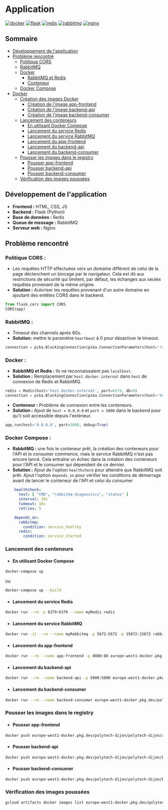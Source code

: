 # Application
[![docker](https://img.shields.io/badge/DOCKER-blue?style=for-the-badge&logo=docker&logoColor=white)](https://docs.docker.com/)
[![flask](https://img.shields.io/badge/FLASK-000000?style=for-the-badge&logo=flask&logoColor=white)](https://flask.palletsprojects.com/)
[![redis](https://img.shields.io/badge/REDIS-DC382D?style=for-the-badge&logo=redis&logoColor=white)](https://redis.io/)
[![rabbitmq](https://img.shields.io/badge/RABBITMQ-FF6600?style=for-the-badge&logo=rabbitmq&logoColor=white)](https://www.rabbitmq.com/)
[![nginx](https://img.shields.io/badge/NGINX-009639?style=for-the-badge&logo=nginx&logoColor=white)](https://www.nginx.com/)

## Sommaire
- [Développement de l'application](#développement-de-lapplication)
- [Problème rencontré](#problème-rencontré)
    - [Politique CORS](#politique-cors)
    - [RabbitMQ](#rabbitmq)
    - [Docker](#docker)
        - [RabbitMQ et Redis](#rabbitmq-et-redis)
        - [Conteneur](#conteneur)
    - [Docker Compose](#docker-compose)
- [Docker](#docker)
    - [Création des images Docker](#création-des-images-docker)
        - [Création de l'image app-frontend](#création-de-limage-app-frontend)
        - [Création de l'image backend-api](#création-de-limage-backend-api)
        - [Création de l'image backend-consumer](#création-de-limage-backend-consumer)
    - [Lancement des conteneurs](#lancement-des-conteneurs)
        - [En utilisant Docker Compose](#en-utilisant-docker-compose)
        - [Lancement du service Redis](#lancement-du-service-redis)
        - [Lancement du service RabbitMQ](#lancement-du-service-rabbitmq)
        - [Lancement du app-frontend](#lancement-du-app-frontend)
        - [Lancement du backend-api](#lancement-du-backend-api)
        - [Lancement du backend-consumer](#lancement-du-backend-consumer)
    - [Pousser les images dans le registry](#pousser-les-images-dans-le-registry)
        - [Pousser app-frontend](#pousser-app-frontend)
        - [Pousser backend-api](#pousser-backend-api)
        - [Pousser backend-consumer](#pousser-backend-consumer)
    - [Vérification des images poussées](#vérification-des-images-poussées)

## Développement de l'application

- **Frontend :** HTML, CSS, JS
- **Backend :** Flask (Python)
- **Base de données :** Redis
- **Queue de message :** RabbitMQ
- **Serveur web :** Nginx

## Problème rencontré

### Politique CORS :
- Les requêtes HTTP effectuées vers un domaine différent de celui de la page déclenchent un blocage par le navigateur. Cela est dû aux restrictions de sécurité qui limitent, par défaut, les échanges aux seules requêtes provenant de la même origine.
- **Solution :** Autoriser les requêtes provenant d'un autre domaine en ajoutant des entêtes CORS dans le backend.
```python
from flask_cors import CORS
CORS(app)
```
### RabbitMQ :
- Timeout des channels après 60s.
- **Solution:** mettre le paramètre `heartbeat` à 0 pour désactiver le timeout.
```python
connection = pika.BlockingConnection(pika.ConnectionParameters(host='rabbitmq', heartbeat=0))
```

### Docker :
- **RabbitMQ et Redis :** Ils ne reconnaissaient pas `localhost`.
- **Solution :** Remplacement par `host.docker.internal` dans `host` de connexion de Redis et RabbitMQ.
```python
redis = Redis(host='host.docker.internal', port=6379, db=0)
connection = pika.BlockingConnection(pika.ConnectionParameters(host='host.docker.internal'))
```

- **Conteneur :** Problème de connexion entre les conteneurs.
- **Solution :** Ajout de `host = 0.0.0.0` et `port = 5000` dans le backend pour qu'il soit accessible depuis l'extérieur.
```python
app.run(host='0.0.0.0', port=5000, debug=True)
```

### Docker Compose :
- **RabbitMQ :** une fois le conteneur prêt, la création des conteneurs pour l'API et le consumer commence, mais le service RabbitMQ n'est pas encore lancé. Cela entraîne un échec dans la création des conteneurs pour l'API et le consumer qui dépendent de ce dernier.
- **Solution :** Ajout de l'option `healthcheck` pour attendre que RabbitMQ soit prêt. Ajout l'option `depends_on` pour vérifier les conditions de démarrage avant de lancer le conteneur de l'API et celui du consumer
```yaml
    healthcheck:
      test: [ "CMD", "rabbitmq-diagnostics", "status" ]
      interval: 10s
      timeout: 10s
      retries: 5
```
```yaml
    depends_on:
      rabbitmq:
        condition: service_healthy
      redis:
        condition: service_started
```

### Lancement des conteneurs

- #### En utilisant Docker Compose
```bash
docker-compose up
```
ou
```bash
docker-compose up --build
```
- #### Lancement du service Redis
```bash
docker run --rm -p 6379:6379 --name myRedis redis
```

- #### Lancement du service RabbitMQ
```bash 
docker run -it --rm --name myRabbitmq -p 5672:5672 -p 15672:15672 rabbitmq:3.12-management
```

- #### Lancement du app-frontend
```bash
docker run --rm --name app-frontend -p 8080:80 europe-west1-docker.pkg.dev/polytech-dijon/polytech-dijon/app-frontend:talebv8
```

- #### Lancement du backend-api
```bash
docker run --rm --name backend-api -p 5000:5000 europe-west1-docker.pkg.dev/polytech-dijon/polytech-dijon/backend-api:talebv3
```

- #### Lancement du backend-consumer
```bash
docker run --rm --name backend-consumer europe-west1-docker.pkg.dev/polytech-dijon/polytech-dijon/backend-consumer:talebv4
```
### Pousser les images dans le registry
- #### Pousser app-frontend
```bash
docker push europe-west1-docker.pkg.dev/polytech-dijon/polytech-dijon/app-frontend:talebv8
```

- #### Pousser backend-api
```bash
docker push europe-west1-docker.pkg.dev/polytech-dijon/polytech-dijon/backend-api:talebv3
```

- #### Pousser backend-consumer
```bash
docker push europe-west1-docker.pkg.dev/polytech-dijon/polytech-dijon/backend-consumer:talebv4
```

### Vérification des images poussées
```bash
gcloud artifacts docker images list europe-west1-docker.pkg.dev/polytech-dijon/polytech-dijon
```

